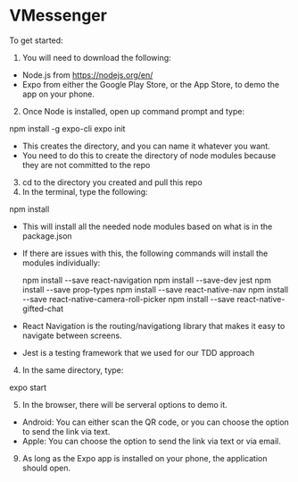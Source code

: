 # VMessenger
To get started:

1) You will need to download the following:

  - Node.js from https://nodejs.org/en/
  - Expo from either the Google Play Store, or the App Store, to demo the app on your phone.

2) Once Node is installed, open up command prompt and type:

  npm install -g expo-cli
  expo init <project name>
  
- This creates the directory, and you can name it whatever you want.
- You need to do this to create the directory of node modules because they are not committed to the repo

3) cd to the directory you created and pull this repo
4) In the terminal, type the following:

  npm install
  
- This will install all the needed node modules based on what is in the package.json
- If there are issues with this, the following commands will install the modules individually:

  npm install --save react-navigation
  npm install --save-dev jest
  npm install --save prop-types
  npm install --save react-native-nav
  npm install --save react-native-camera-roll-picker
  npm install --save react-native-gifted-chat
  
- React Navigation is the routing/navigationg library that makes it easy to navigate between screens.
- Jest is a testing framework that we used for our TDD approach

4) In the same directory, type:

  expo start

5) In the browser, there will be serveral options to demo it.

  - Android: You can either scan the QR code, or you can choose the option to send the link via text.
  - Apple: You can choose the option to send the link via text or via email.

9) As long as the Expo app is installed on your phone, the application should open.


